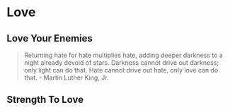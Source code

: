 # Love

## Love Your Enemies

> Returning hate for hate multiplies hate, adding deeper darkness to a night already devoid of stars. Darkness cannot drive out darkness; only light can do that. Hate cannot drive out hate, only love can do that. - Martin Luther King, Jr.

## Strength To Love

